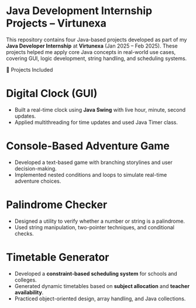 # Java Development Internship Projects – Virtunexa

This repository contains four Java-based projects developed as part of my **Java Developer Internship** at **Virtunexa** (Jan 2025 – Feb 2025). These projects helped me apply core Java concepts in real-world use cases, covering GUI, logic development, string handling, and scheduling systems.

 🧠 Projects Included

# Digital Clock (GUI)
- Built a real-time clock using **Java Swing** with live hour, minute, second updates.
- Applied multithreading for time updates and used Java Timer class.

# Console-Based Adventure Game
- Developed a text-based game with branching storylines and user decision-making.
- Implemented nested conditions and loops to simulate real-time adventure choices.

# Palindrome Checker
- Designed a utility to verify whether a number or string is a palindrome.
- Used string manipulation, two-pointer techniques, and conditional checks.

# Timetable Generator
- Developed a **constraint-based scheduling system** for schools and colleges.
- Generated dynamic timetables based on **subject allocation** and **teacher availability**.
- Practiced object-oriented design, array handling, and Java collections.
